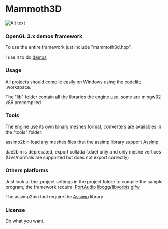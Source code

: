 Mammoth3D
=========

![Alt text](http://garzul.tonsite.biz/mammoth3d/14_05_2013.png "mammoth3d")

### OpenGL 3.x demos framework ###

To use the entire framework just include "mammoth3d.hpp".

I use it to do [demos](http://en.wikipedia.org/wiki/Demoscene)

### Usage ###

All projects should compile easily on Windows using the [codelite](http://www.codelite.org/) .workspace.

The "lib" folder contain all the libraries the engine use, some are mingw32 x86 precompiled

### Tools ###

The engine use its own binary meshes format, converters are availables in the "tools" folder:

assimp2bin load any meshes files that the assimp library support [Assimp](http://assimp.sourceforge.net/)

dae2bin is deprecated, export collada (.dae) only and only meshe vertices (UVs/normals are supported but does not export correctly)

### Others platforms ###

Just look at the .project settings in the project folder to compile the sample program, the framework require: [PortAudio](http://www.portaudio.com/) [libogg/libvorbis](http://xiph.org/downloads) [glfw](http://www.glfw.org/download.html)

The assimp2bin tool require the [Assimp](http://assimp.sourceforge.net/) library

### License ###

Do what you want.